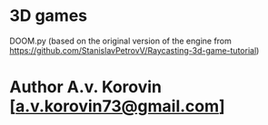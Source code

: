 # 3D games

DOOM.py (based on the original version of the engine from https://github.com/StanislavPetrovV/Raycasting-3d-game-tutorial)


# Author A.v. Korovin [a.v.korovin73@gmail.com]
